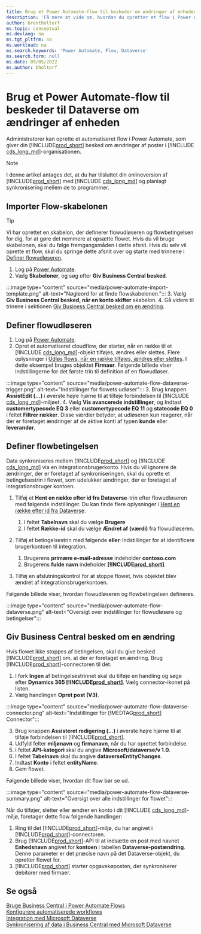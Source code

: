 ```yaml
---
title: Brug et Power Automate-flow til beskeder om ændringer af enheden
description: 'Få mere at vide om, hvordan du opretter et flow i Power Automate, der giver dig besked, når en enhed ændres i Dataverse-miljøet.'
author: brentholtorf
ms.topic: conceptual
ms.devlang: na
ms.tgt_pltfrm: na
ms.workload: na
ms.search.keywords: 'Power Automate, Flow, Dataverse'
ms.search.form: null
ms.date: 09/05/2022
ms.author: bholtorf
---
```

# <a name="use-a-power-automate-flow-to-timely-synchronize-dataverse-entity-changes"></a>Brug et Power Automate-flow til beskeder til Dataverse om ændringer af enheden

Administratorer kan oprette et automatiseret flow i Power Automate, som giver din [!INCLUDE[prod_short](includes/prod_short.md)] besked om ændringer af poster i [!INCLUDE [cds_long_md](includes/cds_long_md.md)]-organisationen.

> [!NOTE]
> I denne artikel antages det, at du har tilsluttet din onlineversion af [!INCLUDE[prod_short](includes/prod_short.md)] med [!INCLUDE [cds_long_md](includes/cds_long_md.md)] og planlagt synkronisering mellem de to programmer.

## <a name="import-the-flow-template"></a>Importer Flow-skabelonen

> [!TIP]
> Vi har oprettet en skabelon, der definerer flowudløseren og flowbetingelsen for dig, for at gøre det nemmere at opsætte flowet. Hvis du vil bruge skabelonen, skal du følge fremgangsmåden i dette afsnit. Hvis du selv vil oprette et flow, skal du springe dette afsnit over og starte med trinnene i [Definer flowudløseren](#define-the-flow-trigger).

1. Log på [Power Automate](https://powerautomate.microsoft.com).
2. Vælg **Skabeloner**, og søg efter **Giv Business Central besked**.

:::image type="content" source="media/power-automate-import-template.png" alt-text="Nøgleord for at finde flowskabelonen.":::
3. Vælg **Giv Business Central besked, når en konto skifter** skabelon.
4. Gå videre til trinene i sektionen [Giv Business Central besked om en ændring](#notify-business-central-about-a-change).

## <a name="define-the-flow-trigger"></a>Definer flowudløseren

1. Log på [Power Automate](https://flow.microsoft.com).
2. Opret et automatiseret cloudflow, der starter, når en række til et [!INCLUDE [cds_long_md](includes/cds_long_md.md)]-objekt tilføjes, ændres eller slettes. Flere oplysninger i [Udløs flows, når en række tilføjes, ændres eller slettes](/power-automate/dataverse/create-update-delete-trigger). I dette eksempel bruges objektet **Firmaer**. Følgende billede viser indstillingerne for det første trin til definition af en flowudløser.

:::image type="content" source="media/power-automate-flow-dataverse-trigger.png" alt-text="Indstillinger for flowets udløser":::
3. Brug knappen **AssistEdit (...)** i øverste højre hjørne til at tilføje forbindelsen til [!INCLUDE [cds_long_md](includes/cds_long_md.md)]-miljøet.
4. Vælg **Vis avancerede indstillinger**, og Indtast **customertypecode EQ 3** eller **customertypecode EQ 11** og **statecode EQ 0** i feltet **Filtrer rækker**. Disse værdier betyder, at udløseren kun reagerer, når der er foretaget ændringer af de aktive konti af typen **kunde** eller **leverandør**.

## <a name="define-the-flow-condition"></a>Definer flowbetingelsen

Data synkroniseres mellem [!INCLUDE[prod_short](includes/prod_short.md)] og [!INCLUDE [cds_long_md](includes/cds_long_md.md)] via en integrationsbrugerkonto. Hvis du vil ignorere de ændringer, der er foretaget af synkroniseringen, skal du oprette et betingelsestrin i flowet, som udelukker ændringer, der er foretaget af integrationsbruger kontoen.  

1. Tilføj et **Hent en række efter id fra Dataverse**-trin efter flowudløseren med følgende indstillinger. Du kan finde flere oplysninger i [Hent en række efter id fra Dataverse](/power-automate/dataverse/get-row-id).

    1. I feltet **Tabelnavn** skal du vælge **Brugere**
    2. I feltet **Række-id** skal du vælge **Ændret af (værdi)** fra flowudløseren.  

2. Tilføj et betingelsestrin med følgende **eller**-Indstillinger for at identificere brugerkontoen til integration.
    1. Brugerens **primære e-mail-adresse** indeholder **contoso.com**
    2. Brugerens **fulde navn** indeholder **[!INCLUDE[prod_short](includes/prod_short.md)]**.

3. Tilføj en afslutningskontrol for at stoppe flowet, hvis objektet blev ændret af integrationsbrugerkontoen.

Følgende billede viser, hvordan flowudløseren og flowbetingelsen defineres.

:::image type="content" source="media/power-automate-flow-dataverse.png" alt-text="Oversigt over indstillinger for flowudløsere og betingelser":::

## <a name="notify-business-central-about-a-change"></a>Giv Business Central besked om en ændring

Hvis flowet ikke stoppes af betingelsen, skal du give besked [!INCLUDE[prod_short](includes/prod_short.md)] om, at der er foretaget en ændring. Brug [!INCLUDE[prod_short](includes/prod_short.md)]-connectoren til det.

1. I fork **Ingen** af betingelsestrinnet skal du tilføje en handling og søge efter **Dynamics 365 [!INCLUDE[prod_short](includes/prod_short.md)]**. Vælg connector-ikonet på listen.
2. Vælg handlingen **Opret post (V3)**.

:::image type="content" source="media/power-automate-flow-dataverse-connector.png" alt-text="Indstillinger for [!MEDTAG[prod_short](includes/prod_short.md)] Connector":::

3. Brug knappen **Assisteret redigering (...)** i øverste højre hjørne til at tilføje forbindelsen til [!INCLUDE[prod_short](includes/prod_short.md)].
4. Udfyld felter **miljønavn** og **firmanavn**, når du har oprettet forbindelse.
5. I feltet **API-kategori** skal du angive **Microsoft/dataverse/v 1.0**.
6. I feltet **Tabelnavn** skal du angive **dataverseEntityChanges**.
7. Indtast **Konto** i feltet **entityName**.
8. Gem flowet.

Følgende billede viser, hvordan dit flow bør se ud.

:::image type="content" source="media/power-automate-flow-dataverse-summary.png" alt-text="Oversigt over alle indstillinger for flowet":::

Når du tilføjer, sletter eller ændrer en konto i dit [!INCLUDE [cds_long_md](includes/cds_long_md.md)]-miljø, foretager dette flow følgende handlinger:

1. Ring til det [!INCLUDE[prod_short](includes/prod_short.md)]-miljø, du har angivet i [!INCLUDE[prod_short](includes/prod_short.md)]-connectoren.
2. Brug [!INCLUDE[prod_short](includes/prod_short.md)]-API til at indsætte en post med navnet **Enhedsnavn** angivet for **kontoen** i tabellen **Dataverse-postændring**. Denne parameter er det præcise navn på det Dataverse-objekt, du opretter flowet for.
3. [!INCLUDE[prod_short](includes/prod_short.md)] starter opgavekøposten, der synkroniserer debitorer med firmaer.

## <a name="see-also"></a>Se også

[Bruge Business Central i Power Automate Flows](across-how-use-financials-data-source-flow.md)  
[Konfigurere automatiserede workflows](/dynamics365/business-central/dev-itpro/powerplatform/automate-workflows)  
[Integration med Microsoft Dataverse](admin-common-data-service.md)  
[Synkronisering af data i Business Central med Microsoft Dataverse](admin-synchronizing-business-central-and-sales.md)  
